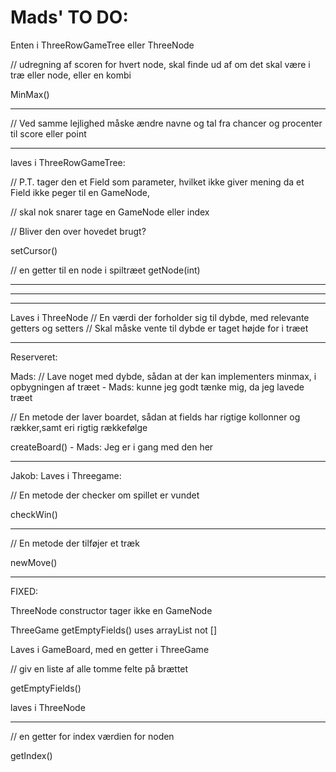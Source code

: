 # Mads' TO DO:

Enten i ThreeRowGameTree eller ThreeNode

// udregning af scoren for hvert node, skal finde ud af om det skal være i træ eller node, eller en kombi

MinMax()

-------------------

// Ved samme lejlighed måske ændre navne og tal fra chancer og procenter til score eller point

_____________________________________________________________________________________________________________

laves i ThreeRowGameTree:

// P.T. tager den et Field som parameter, hvilket ikke giver mening da et Field ikke peger til en GameNode,

// skal nok snarer tage en GameNode eller index

// Bliver den over hovedet brugt?

setCursor()

// en getter til en node i spiltræet
getNode(int)

-----------------------


_____________________________________________________________________________________________




____________________________________________________________________________________________
Laves i ThreeNode
// En værdi der forholder sig til dybde, med relevante getters og setters
  // Skal måske vente til dybde er taget højde for i træet
____________________________________________________________________________________________

Reserveret:

Mads:
// Lave noget med dybde, sådan at der kan implementers minmax, i opbygningen af træet - Mads: kunne jeg godt tænke mig, da jeg lavede træet


// En metode der laver boardet, sådan at fields har rigtige kollonner og rækker,samt eri rigtig rækkefølge

createBoard() - Mads: Jeg er i gang med den her

____________________________________________________________________________________________
Jakob:
Laves i Threegame:

// En metode der checker om spillet er vundet

checkWin()

------------------------------------

// En metode der tilføjer et træk

newMove()
____________________________________________________________________________________________



FIXED:

ThreeNode constructor tager ikke en GameNode

ThreeGame getEmptyFields() uses arrayList not []


Laves i GameBoard, med en getter i ThreeGame

// giv en liste af alle tomme felte på brættet

getEmptyFields()

laves i ThreeNode

-------------------

// en getter for index værdien for noden

getIndex()


